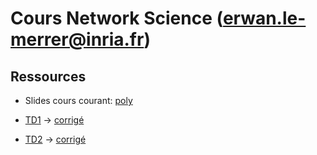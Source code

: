 # Cours Network Science (erwan.le-merrer@inria.fr)

## Ressources
* Slides cours courant: [poly](https://github.com/erwanlemerrer/erwanlemerrer.github.io/blob/master/files/cours/slides-c2.pdf)

* [TD1](https://github.com/erwanlemerrer/erwanlemerrer.github.io/blob/master/files/cours/esir-TD1.md) -> [corrigé](https://github.com/erwanlemerrer/erwanlemerrer.github.io/blob/master/files/cours/esir-TD1-correction.md)
* [TD2](https://github.com/erwanlemerrer/erwanlemerrer.github.io/blob/master/files/cours/esir-TD2.md) -> [corrigé](https://github.com/erwanlemerrer/erwanlemerrer.github.io/blob/master/files/cours/esir-TD2-correction.md)
